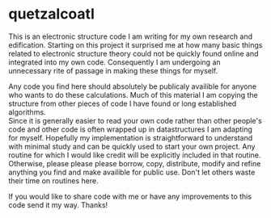 # quetzalcoatl 

This is an electronic structure code I am writing for my own research and edification.  Starting on this project 
it surprised me at how many basic things related to electronic structure theory could not be quickly found online 
and integrated into my own code.  Consequently I am undergoing an unnecessary rite of passage in making these things 
for myself.

Any code you find here should absolutely be publicaly availible for anyone who wants to do these calculations.  Much
of this material I am copying the structure from other pieces of code I have found or long established algorithms.  
Since it is generally easier to read your own code rather than other people's code and other code is often wrapped up
in datastructures I am adapting for myself.  Hopefully my implementation is straightforward to understand with minimal
study and can be quickly used to start your own project. Any routine for which I would like credit will be explicitly 
included in that routine.  Otherwise, please please please borrow, copy, distribute, modify and refine anything you find
and make availible for public use.  Don't let others waste their time on routines here.

If you would like to share code with me or have any improvements to this code send it my way.  Thanks!
